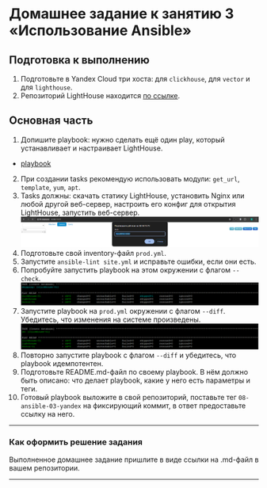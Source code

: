 # Домашнее задание к занятию 3 «Использование Ansible»

## Подготовка к выполнению

1. Подготовьте в Yandex Cloud три хоста: для `clickhouse`, для `vector` и для `lighthouse`.
2. Репозиторий LightHouse находится [по ссылке](https://github.com/VKCOM/lighthouse).

## Основная часть

1. Допишите playbook: нужно сделать ещё один play, который устанавливает и настраивает LightHouse.
* [playbook](https://github.com/plusvaldis/mnt-homeworks-ansible/blob/MNT-video/08-ansible-03-yandex/prod.yml)
2. При создании tasks рекомендую использовать модули: `get_url`, `template`, `yum`, `apt`.
3. Tasks должны: скачать статику LightHouse, установить Nginx или любой другой веб-сервер, настроить его конфиг для открытия LightHouse, запустить веб-сервер.
![result](https://github.com/plusvaldis/mnt-homeworks-ansible/blob/MNT-video/08-ansible-03-yandex/img/img1.png)
4. Подготовьте свой inventory-файл `prod.yml`.
5. Запустите `ansible-lint site.yml` и исправьте ошибки, если они есть.
6. Попробуйте запустить playbook на этом окружении с флагом `--check`.
![check](https://github.com/plusvaldis/mnt-homeworks-ansible/blob/MNT-video/08-ansible-03-yandex/img/check.png)
7. Запустите playbook на `prod.yml` окружении с флагом `--diff`. Убедитесь, что изменения на системе произведены.
![diff](https://github.com/plusvaldis/mnt-homeworks-ansible/blob/MNT-video/08-ansible-03-yandex/img/diff.png)
8. Повторно запустите playbook с флагом `--diff` и убедитесь, что playbook идемпотентен.
9. Подготовьте README.md-файл по своему playbook. В нём должно быть описано: что делает playbook, какие у него есть параметры и теги.
10. Готовый playbook выложите в свой репозиторий, поставьте тег `08-ansible-03-yandex` на фиксирующий коммит, в ответ предоставьте ссылку на него.

---

### Как оформить решение задания

Выполненное домашнее задание пришлите в виде ссылки на .md-файл в вашем репозитории.

---

